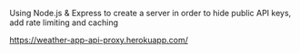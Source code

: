 Using Node.js & Express to create a server in order to hide public API keys, add rate limiting and caching

https://weather-app-api-proxy.herokuapp.com/
